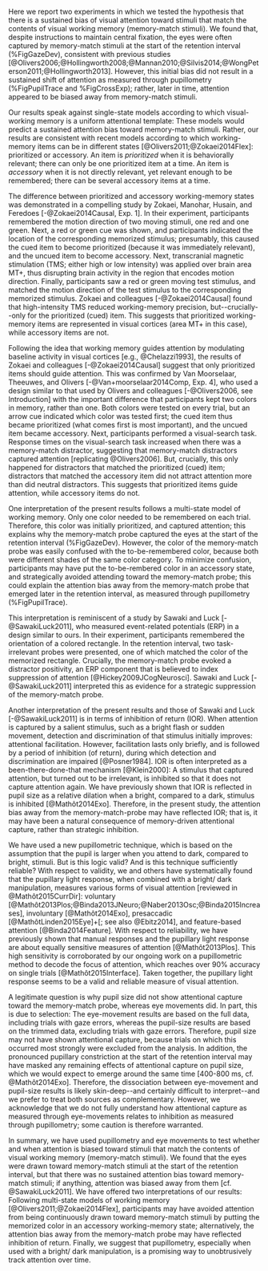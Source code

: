 Here we report two experiments in which we tested the hypothesis that there is a sustained bias of visual attention toward stimuli that match the contents of visual working memory (memory-match stimuli). We found that, despite instructions to maintain central fixation, the eyes were often captured by memory-match stimuli at the start of the retention interval (%FigGazeDev), consistent with previous studies [@Olivers2006;@Hollingworth2008;@Mannan2010;@Silvis2014;@WongPeterson2011;@Hollingworth2013]. However, this initial bias did not result in a sustained shift of attention as measured through pupillometry (%FigPupilTrace and %FigCrossExp); rather, later in time, attention appeared to be biased away from memory-match stimuli.

Our results speak against single-state models according to which visual-working memory is a uniform attentional template: These models would predict a sustained attention bias toward memory-match stimuli. Rather, our results are consistent with recent models according to which working-memory items can be in different states [@Olivers2011;@Zokaei2014Flex]: prioritized or accessory. An item is *prioritized* when it is behaviorally relevant; there can only be one prioritized item at a time. An item is *accessory* when it is not directly relevant, yet relevant enough to be remembered; there can be several accessory items at a time.

The difference between prioritized and accessory working-memory states was demonstrated in a compelling study by Zokaei, Manohar, Husain, and Feredoes [-@Zokaei2014Causal, Exp. 1]. In their experiment, participants remembered the motion direction of two moving stimuli, one red and one green. Next, a red or green cue was shown, and participants indicated the location of the corresponding memorized stimulus; presumably, this caused the cued item to become prioritized (because it was immediately relevant), and the uncued item to become accessory. Next, transcranial magnetic stimulation (TMS; either high or low intensity) was applied over brain area MT+, thus disrupting brain activity in the region that encodes motion direction. Finally, participants saw a red or green moving test stimulus, and matched the motion direction of the test stimulus to the corresponding memorized stimulus. Zokaei and colleagues [-@Zokaei2014Causal] found that high-intensity TMS reduced working-memory precision, but--crucially--only for the prioritized (cued) item. This suggests that prioritized working-memory items are represented in visual cortices (area MT+ in this case), while accessory items are not.

Following the idea that working memory guides attention by modulating baseline activity in visual cortices [e.g., @Chelazzi1993], the results of Zokaei and colleagues [-@Zokaei2014Causal] suggest that only prioritized items should guide attention. This was confirmed by Van Moorselaar, Theeuwes, and Olivers [-@Van+moorselaar2014Comp, Exp. 4], who used a design similar to that used by Olivers and colleagues [-@Olivers2006, see Introduction] with the important difference that participants kept two colors in memory, rather than one. Both colors were tested on every trial, but an arrow cue indicated which color was tested first; the cued item thus became prioritized (what comes first is most important), and the uncued item became accessory. Next, participants performed a visual-search task. Response times on the visual-search task increased when there was a memory-match distractor, suggesting that memory-match distractors captured attention [replicating @Olivers2006]. But, crucially, this only happened for distractors that matched the prioritized (cued) item; distractors that matched the accessory item did not attract attention more than did neutral distractors. This suggests that prioritized items guide attention, while accessory items do not.

One interpretation of the present results follows a multi-state model of working memory. Only one color needed to be remembered on each trial. Therefore, this color was initially prioritized, and captured attention; this explains why the memory-match probe captured the eyes at the start of the retention interval (%FigGazeDev). However, the color of the memory-match probe was easily confused with the to-be-remembered color, because both were different shades of the same color category. To minimize confusion, participants may have put the to-be-rembered color in an accessory state, and strategically avoided attending toward the memory-match probe; this could explain the attention bias away from the memory-match probe that emerged later in the retention interval, as measured through pupillometry (%FigPupilTrace).

This interpretation is reminiscent of a study by Sawaki and Luck [-@SawakiLuck2011], who measured event-related potentials (ERP) in a design similar to ours. In their experiment, participants remembered the orientation of a colored rectangle. In the retention interval, two task-irrelevant probes were presented, one of which matched the color of the memorized rectangle. Crucially, the memory-match probe evoked a distractor positivity, an ERP component that is believed to index suppression of attention [@Hickey2009JCogNeurosci]. Sawaki and Luck [-@SawakiLuck2011] interpreted this as evidence for a strategic suppression of the memory-match probe.

Another interpretation of the present results and those of Sawaki and Luck [-@SawakiLuck2011] is in terms of inhibition of return (IOR). When attention is captured by a salient stimulus, such as a bright flash or sudden movement, detection and discrimination of that stimulus initially improves: attentional facilitation. However, facilitation lasts only briefly, and is followed by a period of inhibition (of return), during which detection and discrimination are impaired [@Posner1984]. IOR is often interpreted as a been-there-done-that mechanism [@Klein2000]: A stimulus that captured attention, but turned out to be irrelevant, is inhibited so that it does not capture attention again. We have previously shown that IOR is reflected in pupil size as a relative dilation when a bright, compared to a dark, stimulus is inhibited [@Mathôt2014Exo]. Therefore, in the present study, the attention bias away from the memory-match-probe may have reflected IOR; that is, it may have been a natural consequence of memory-driven attentional capture, rather than strategic inhibition.

We have used a new pupillometric technique, which is based on the assumption that the pupil is larger when you attend to dark, compared to bright, stimuli. But is this logic valid? And is this technique sufficiently reliable? With respect to validity, we and others have systematically found that the pupillary light response, when combined with a bright/ dark manipulation, measures various forms of visual attention [reviewed in @Mathôt2015CurrDir]: voluntary [@Mathôt2013Plos;@Binda2013JNeuro;@Naber2013Osc;@Binda2015Increases], involuntary [@Mathôt2014Exo], presaccadic [@MathôtLinden2015Eye]+[; see also @Ebitz2014], and feature-based attention [@Binda2014Feature]. With respect to reliability, we have previously shown that manual responses and the pupillary light response are about equally sensitive measures of attention [@Mathôt2013Plos]. This high sensitivity is corroborated by our ongoing work on a pupillometric method to decode the focus of attention, which reaches over 90% accuracy on single trials [@Mathôt2015Interface]. Taken together, the pupillary light response seems to be a valid and reliable measure of visual attention.

A legitimate question is why pupil size did not show attentional capture toward the memory-match probe, whereas eye movements did. In part, this is due to selection: The eye-movement results are based on the full data, including trials with gaze errors, whereas the pupil-size results are based on the trimmed data, excluding trials with gaze errors. Therefore, pupil size may not have shown attentional capture, because trials on which this occurred most strongly were excluded from the analysis. In addition, the pronounced pupillary constriction at the start of the retention interval may have masked any remaining effects of attentional capture on pupil size, which we would expect to emerge around the same time [400-800 ms, cf. @Mathôt2014Exo]. Therefore, the dissociation between eye-movement and pupil-size results is likely skin-deep--and certainly difficult to interpret--and we prefer to treat both sources as complementary. However, we acknowledge that we do not fully understand how attentional capture as measured through eye-movements relates to inhibition as measured through pupillometry; some caution is therefore warranted.

In summary, we have used pupillometry and eye movements to test whether and when attention is biased toward stimuli that match the contents of visual working memory (memory-match stimuli). We found that the eyes were drawn toward memory-match stimuli at the start of the retention interval, but that there was no sustained attention bias toward memory-match stimuli; if anything, attention was biased away from them [cf. @SawakiLuck2011]. We have offered two interpretations of our results: Following multi-state models of working memory [@Olivers2011;@Zokaei2014Flex], participants may have avoided attention from being continuously drawn toward memory-match stimuli by putting the memorized color in an accessory working-memory state; alternatively, the attention bias away from the memory-match probe may have reflected inhibition of return. Finally, we suggest that pupillometry, especially when used with a bright/ dark manipulation, is a promising way to unobtrusively track attention over time.
